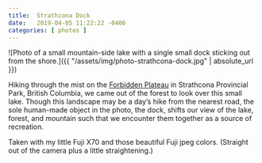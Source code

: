 ```yaml
---
title:  Strathcona Dock
date:   2019-04-05 11:22:22 -0400
categories: [ photos ]
---
```


![Photo of a small mountain-side lake with a single small dock sticking out from the shore.]({{ "/assets/img/photo-strathcona-dock.jpg" | absolute_url }})

Hiking through the mist on the [Forbidden Plateau][1] in Strathcona Provincial Park, British Columbia, we came out of the forest to look over this small lake. Though this landscape may be a day’s hike from the nearest road, the sole human-made object in the photo, the dock, shifts our view of the lake, forest, and mountain such that we encounter them together as a source of recreation.

Taken with my little Fuji X70 and those beautiful Fuji jpeg colors. (Straight out of the camera plus a little straightening.)

[1]: http://www.env.gov.bc.ca/bcparks/explore/parkpgs/strath/forbid.html
